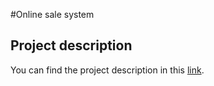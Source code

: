 #Online sale system

## Project description ##

You can find the project description in this [link](https://docs.google.com/document/d/1a2u3pJJnsVxoQl2dnNIUN20sOnkuIz8GoMNBGFlmpUc/edit).
